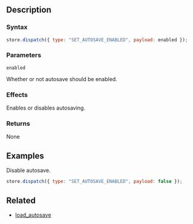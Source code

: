 ## Description

### Syntax

```javascript
store.dispatch({ type: "SET_AUTOSAVE_ENABLED", payload: enabled });
```

### Parameters

`enabled`

Whether or not autosave should be enabled.

### Effects

Enables or disables autosaving.

### Returns

None

## Examples

Disable autosave.

```javascript
store.dispatch({ type: "SET_AUTOSAVE_ENABLED", payload: false });
```

## Related

- [load_autosave](./load_autosave.md)
